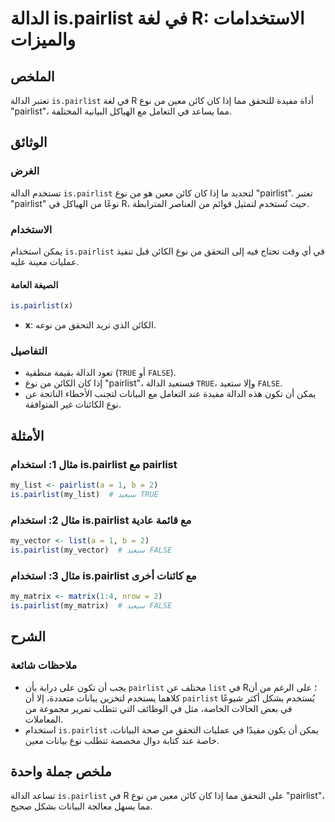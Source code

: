 <!--
Meta Description: # الدالة is.pairlist في لغة R: الاستخدامات والميزات ## الملخص تعتبر الدالة `is.pairlist` في لغة R أداة مفيدة للتحقق مما إذا كان كائن معين من نوع "pair...
Meta Keywords: pairlist, نوع, الدالة, استخدام, مما
-->

# الدالة is.pairlist في لغة R: الاستخدامات والميزات

## الملخص
تعتبر الدالة `is.pairlist` في لغة R أداة مفيدة للتحقق مما إذا كان كائن معين من نوع "pairlist"، مما يساعد في التعامل مع الهياكل البيانية المختلفة.

## الوثائق
### الغرض
تستخدم الدالة `is.pairlist` لتحديد ما إذا كان كائن معين هو من نوع "pairlist". تعتبر "pairlist" نوعًا من الهياكل في R، حيث تُستخدم لتمثيل قوائم من العناصر المترابطة.

### الاستخدام
يمكن استخدام `is.pairlist` في أي وقت تحتاج فيه إلى التحقق من نوع الكائن قبل تنفيذ عمليات معينة عليه. 

#### الصيغة العامة
```R
is.pairlist(x)
```

- **x**: الكائن الذي تريد التحقق من نوعه.

### التفاصيل
- تعود الدالة بقيمة منطقية (`TRUE` أو `FALSE`).
- إذا كان الكائن من نوع "pairlist"، فستعيد الدالة `TRUE`، وإلا ستعيد `FALSE`.
- يمكن أن تكون هذه الدالة مفيدة عند التعامل مع البيانات لتجنب الأخطاء الناتجة عن نوع الكائنات غير المتوافقة.

## الأمثلة
### مثال 1: استخدام is.pairlist مع pairlist
```R
my_list <- pairlist(a = 1, b = 2)
is.pairlist(my_list)  # سيعيد TRUE
```

### مثال 2: استخدام is.pairlist مع قائمة عادية
```R
my_vector <- list(a = 1, b = 2)
is.pairlist(my_vector)  # سيعيد FALSE
```

### مثال 3: استخدام is.pairlist مع كائنات أخرى
```R
my_matrix <- matrix(1:4, nrow = 2)
is.pairlist(my_matrix)  # سيعيد FALSE
```

## الشرح
### ملاحظات شائعة
- يجب أن تكون على دراية بأن `pairlist` مختلف عن `list` في R؛ على الرغم من أن كلاهما يستخدم لتخزين بيانات متعددة، إلا أن `pairlist` يُستخدم بشكل أكثر شيوعًا في بعض الحالات الخاصة، مثل في الوظائف التي تتطلب تمرير مجموعة من المعاملات.
- استخدام `is.pairlist` يمكن أن يكون مفيدًا في عمليات التحقق من صحة البيانات، خاصة عند كتابة دوال مخصصة تتطلب نوع بيانات معين.

## ملخص جملة واحدة
تساعد الدالة `is.pairlist` في R على التحقق مما إذا كان كائن معين من نوع "pairlist"، مما يسهل معالجة البيانات بشكل صحيح.